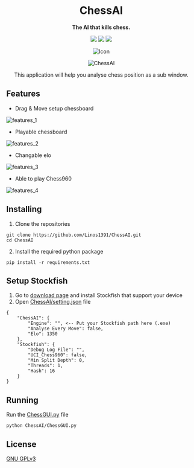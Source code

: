 <div align="center">

# ChessAI

**The AI that kills chess.**

[![][python-shield]][python-url]
[![][conda-shield]][conda-url]
[![][stockfish-shield]][stockfish-url]

[python-shield]: https://img.shields.io/badge/Python-3.12+-yellow
[python-url]: https://www.python.org/downloads/
[conda-shield]: https://img.shields.io/badge/Anaconda-24.7+-grass
[conda-url]: https://www.anaconda.com/download
[stockfish-shield]: https://img.shields.io/badge/Stockfish-16+-green
[stockfish-url]: https://stockfishchess.org/download/








![Icon](assets/Icon128.png)

![ChessAI](assets/ChessAI.png)



This application will help you analyse chess position as a sub window.

</div>


## Features

- Drag & Move setup chessboard

![features_1](assets/features_1.gif)

- Playable chessboard

![features_2](assets/features_2.gif)

- Changable elo

![features_3](assets/features_3.gif)

- Able to play Chess960

![features_4](assets/features_4.gif)

## Installing

1. Clone the repositories

```
git clone https://github.com/Linos1391/ChessAI.git
cd ChessAI
```

2. Install the required python package

```
pip install -r requirements.txt
```

## Setup Stockfish

1. Go to [download page](https://stockfishchess.org/download/) and install Stockfish that support your device
2. Open [ChessAI/setting.json](ChessAI/setting.json) file
```
{
    "ChessAI": {
        "Engine": "", <-- Put your Stockfish path here (.exe)
        "Analyse Every Move": false,
        "Elo": 1350
    },
    "Stockfish": {
        "Debug Log File": "",
        "UCI_Chess960": false,
        "Min Split Depth": 0,
        "Threads": 1,
        "Hash": 16
    }
}
```

## Running

Run the [ChessGUI.py](ChessAI/ChessGUI.py) file

```
python ChessAI/ChessGUI.py
```

## License

[GNU GPLv3](LICENSE)
